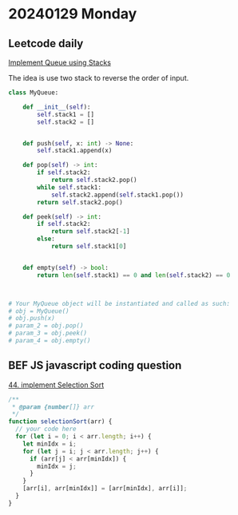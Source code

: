 # 20240129 Monday

## Leetcode daily

[Implement Queue using Stacks](https://leetcode.com/problems/implement-queue-using-stacks/?envType=daily-question&envId=2024-01-29)

The idea is use two stack to reverse the order of input.

```py
class MyQueue:

    def __init__(self):
        self.stack1 = []
        self.stack2 = []


    def push(self, x: int) -> None:
        self.stack1.append(x)

    def pop(self) -> int:
        if self.stack2:
            return self.stack2.pop()
        while self.stack1:
            self.stack2.append(self.stack1.pop())
        return self.stack2.pop()

    def peek(self) -> int:
        if self.stack2:
            return self.stack2[-1]
        else:
            return self.stack1[0]


    def empty(self) -> bool:
        return len(self.stack1) == 0 and len(self.stack2) == 0



# Your MyQueue object will be instantiated and called as such:
# obj = MyQueue()
# obj.push(x)
# param_2 = obj.pop()
# param_3 = obj.peek()
# param_4 = obj.empty()
```

## BEF JS javascript coding question

[44. implement Selection Sort](https://bigfrontend.dev/problem/implement-Selection-Sort)

```js
/**
 * @param {number[]} arr
 */
function selectionSort(arr) {
  // your code here
  for (let i = 0; i < arr.length; i++) {
    let minIdx = i;
    for (let j = i; j < arr.length; j++) {
      if (arr[j] < arr[minIdx]) {
        minIdx = j;
      }
    }
    [arr[i], arr[minIdx]] = [arr[minIdx], arr[i]];
  }
}
```
